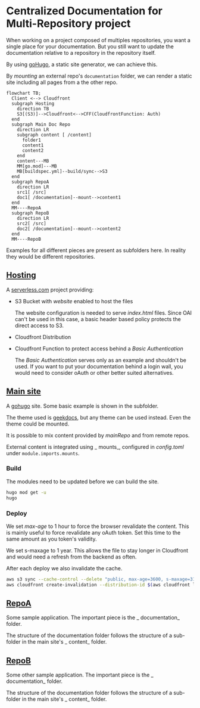 # Centralized Documentation for Multi-Repository project
When working on a project composed of multiples repositories, you want a single place for your documentation. But you still want to update the documentation relative to a repository in the repository itself.

By using [goHugo](https://gohugo.io), a static site generator, we can achieve this.

By _mounting_ an external repo's `documentation` folder, we can render a static site including all pages from a the other repo.


```mermaid
flowchart TB;
  Client <--> Cloudfront
  subgraph Hosting
    direction TB
    S3[(S3)]-->Cloudfront<-->CFF(CloudfrontFunction: Auth)
  end
  subgraph Main Doc Repo
    direction LR
    subgraph content [ /content]
      folder1
      content1
      content2
    end
    content---MB
    MM[go.mod]---MB
    MB[buildspec.yml]--build/sync-->S3
  end
  subgraph RepoA
    direction LR
    src1[ /src]
    doc1[ /documentation]--mount-->content1
  end
  MM----RepoA
  subgraph RepoB
    direction LR
    src2[ /src]
    doc2[ /documentation]--mount-->content2
  end
  MM----RepoB
```

Examples for all different pieces are present as subfolders here. In reality they would be different repositories.

## [Hosting](hosting)
A [serverless.com](https://serverless.com) project providing:
* S3 Bucket with _website_ enabled to host the files

  The website configuration is needed to serve _index.html_ files. Since OAI can't be used in this case, a basic header based policy protects the direct access to S3.
* Cloudfront Distribution
* Cloudfront Function to protect access behind a _Basic Authentication_

  The _Basic Authentication_ serves only as an example and shouldn't be used. If you want to put your documentation behind a login wall, you would need to consider oAuth or other better suited alternatives.

## [Main site](mainRepo)
A [gohugo](https://gohugo.io) site. Some basic example is shown in the subfolder.

The theme used is [geekdocs](https://geekdocs.de/), but any theme can be used instead. Even the theme could be mounted.

It is possible to mix content provided by _mainRepo_ and from remote repos.

External content is integrated using _ mounts_, configured in _config.toml_ under `module.imports.mounts`.

### Build
The modules need to be updated before we can build the site.

```bash
hugo mod get -u
hugo
```

### Deploy
We set _max-age_ to 1 hour to force the browser revalidate the content. This is mainly useful to force revalidate any oAuth token. Set this time to the same amount as you token's validity.

We set s-maxage to 1 year. This allows the file to stay longer in Cloudfront and would need a refresh from the backend as often.

After each deploy we also invalidate the cache.

```bash
aws s3 sync --cache-control --delete "public, max-age=3600, s-maxage=31536000" public/ s3://doc.example.com/
aws cloudfront create-invalidation --distribution-id $(aws cloudfront list-distributions --output text --query 'DistributionList.Items[?Aliases.Items[0]==`doc.example.com`].Id') --paths "/*"
```

## [RepoA](repoA)
Some sample application. The important piece is the _ documentation_ folder.

The structure of the documentation folder follows the structure of a sub-folder in the main site's _ content_ folder.

## [RepoB](repoB)
Some other sample application. The important piece is the _ documentation_ folder.

The structure of the documentation folder follows the structure of a sub-folder in the main site's _ content_ folder.
